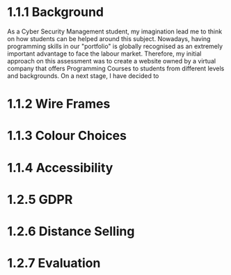 # 1.1.1 Background

As a Cyber Security Management student, my imagination lead me to think on how students can be helped around this subject. 
Nowadays, having programming skills in our "portfolio" is globally recognised as an extremely important advantage to face the labour market. Therefore, my initial approach on this assessment was to create a website owned by a virtual company that offers Programming Courses to students from different levels and backgrounds. 
On a next stage, I have decided to 

# 1.1.2 Wire Frames

# 1.1.3 Colour Choices

# 1.1.4 Accessibility

# 1.2.5 GDPR

# 1.2.6 Distance Selling

# 1.2.7 Evaluation
